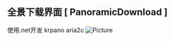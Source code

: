 ## 全景下载界面 [ PanoramicDownload ]
使用.net开发 krpano aria2c 
![Picture](https://github.com/a1228267639/PanoramicDownload/blob/master/PanoramicDownload/README/page.png)
